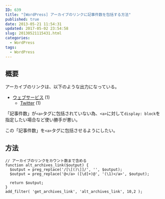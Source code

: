```yaml
---
ID: 639
title: "[WordPress] アーカイブのリンクに記事件数を包括する方法"
published: true
date: 2013-05-21 11:54:31
updated: 2017-05-02 23:54:58
slug: 20130521115431.html
categories:
  - WordPress
tags:
  - WordPress
---
```


<!--more-->

## 概要

アーカイブのリンクは、以下のような出力になっている。

<div class="sandbox">
<ul>
<li><a href="#">ウェブサービス</a> (1)
 <ul class="children">
  <li><a href="#">Twitter</a> (1)
 </ul>
</li>
</ul>
</div>

「記事件数」が`<a>`タグに包括されていない為、`<a>`に対して`display: block`を指定したい場合など使い勝手が悪い。

この「記事件数」を`<a>`タグに包括させるようにしたい。

## 方法

```language-php
// アーカイブのリンクをカウント数まで含める
function alt_archives_link($output) {
  $output = preg_replace('/[\[()\]]/', '', $output);
  $output = preg_replace('@</a> ([\d]+)@', '(\1)</a>', $output);

  return $output;
}
add_filter( 'get_archives_link', 'alt_archives_link', 10,2 );
```
